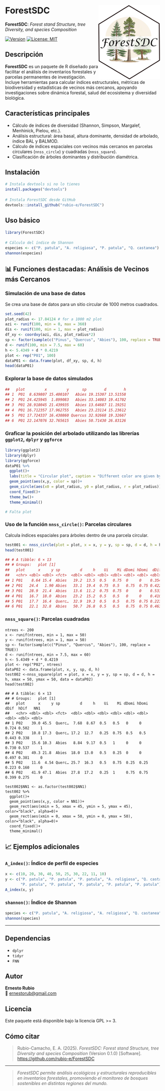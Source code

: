 # ForestSDC  <a href='https://github.com/rubio-e/ForestSDC'><img src='man/figures/LOGO_FORESTSDC.png' align="right" width="200" /></a>

**ForestSDC**: *Forest stand Structure, tree Diversity, and species Composition*
<!-- badges: start -->
[![Version](https://img.shields.io/badge/version-0.1.0-blue.svg)](https://github.com/rubio-e/ForestSDC)
[![License: MIT](https://img.shields.io/badge/license-MIT-blue.svg)](./LICENSE.md)
<!-- badges: end -->

## Descripción

**ForestSDC** es un paquete de R diseñado para facilitar el análisis de inventarios forestales y parcelas permanentes de investigación. Incluye herramientas para calcular índices estructurales, métricas de biodiversidad y estadísticas de vecinos más cercanos, apoyando investigaciones sobre dinámica forestal, salud del ecosistema y diversidad biológica.

## Características principales

- Cálculo de índices de diversidad (Shannon, Simpson, Margalef, Menhinick, Pielou, etc.).
- Análisis estructural: área basal, altura dominante, densidad de arbolado, índice BAL y BALMOD.
- Cálculo de índices espaciales con vecinos más cercanos en parcelas circulares (`nnss_circle`) y cuadradas (`nnss_square`).
- Clasificación de árboles dominantes y distribución diamétrica.

## Instalación

```r
# Instala devtools si no lo tienes
install.packages("devtools")

# Instala ForestSDC desde GitHub
devtools::install_github("rubio-e/ForestSDC")
```

## Uso básico

```r
library(ForestSDC)

# Cálculo del índice de Shannon
especies <- c("P. patula", "A. religiosa", "P. patula", "Q. castanea")
shannon(especies)
```

## 📊 Funciones destacadas: Análisis de Vecinos más Cercanos

### Simulación de una base de datos

Se crea una base de datos para un sitio circular de 1000 metros cuadrados.

```r
set.seed(42)
plot_radius <- 17.84124 # for a 1000 m2 plot
azi <- runif(100, min = 0, max = 360)
dis <- runif(100, min = 1, max = plot_radius)
df_xy <- coordxy(azi, dis, plot_radius*2)
sp <- factor(sample(c("Pinus", "Quercus", "Abies"), 100, replace = TRUE))
d <- runif(100, min = 7.5, max = 60)
h <- 5.4349 + d * 0.4219
plot <- rep("P01", 100)
dataP01 <- data.frame(plot, df_xy, sp, d, h)
head(dataP01)
```
### Explorar la base de datos simulados
```r
##   plot         x         y      sp        d        h
## 1  P01  8.639807 15.400107   Abies 19.15307 13.51558
## 2  P01 24.425945  1.899083   Abies 33.14083 19.41702
## 3  P01 28.918045 21.439935   Abies 13.64687 11.19251
## 4  P01 16.712357 17.962755   Abies 23.23114 15.23612
## 5  P01 17.724337 16.430860 Quercus 32.92668 19.32667
## 6  P01 22.147076 32.765615   Abies 50.71430 26.83126
```

### Graficar la posición del arbolado utilizando las librerías `ggplot2`, `dplyr` y `ggforce`
```r
library(ggplot2)
library(dplyr)
library(ggforce)
dataP01 %>%
  ggplot()+
  labs(title = "Circular plot", caption = "Different color are given by the species")+
  geom_point(aes(x,y, color = sp))+
  geom_circle(aes(x0 = plot_radius, y0 = plot_radius, r = plot_radius)) +
  coord_fixed()+
  theme_bw()+
  theme_minimal()
```

```r
# Falta plot
```
### Uso de la función `nnss_circle()`: Parcelas circulares

Calcula índices espaciales para árboles dentro de una parcela circular.

```r
test001 <- nnss_circle(plot = plot, x = x, y = y, sp = sp, d = d, h = h, r = plot_radius, data = dataP01)
head(test001)
```

```r
## # A tibble: 6 × 13
## # Groups:   plot [1]
##   plot      x     y sp         d     h    Ui    Mi dDomi hDomi  dDif  hDif   NN1
##   <chr> <dbl> <dbl> <fct>  <dbl> <dbl> <dbl> <dbl> <dbl> <dbl> <dbl> <dbl> <dbl>
## 1 P01    8.64 15.4  Abies   19.2  13.5  0.5   0.75  0     0    0.354 0.261     1
## 2 P01   24.4   1.90 Abies   33.1  19.4  0.75  0.5   0.75  0.75 0.422 0.306     0
## 3 P01   28.9  21.4  Abies   13.6  11.2  0.75  0.75  0     0    0.533 0.393     0
## 4 P01   16.7  18.0  Abies   23.2  15.2  0.5   0.5   0     0    0.410 0.317     1
## 5 P01   17.7  16.4  Querc…  32.9  19.3  0.5   0.5   0.75  0.75 0.223 0.169     1
## 6 P01   22.1  32.8  Abies   50.7  26.8  0.5   0.5   0.75  0.75 0.463 0.369     0
```

### `nnss_square()`: Parcelas cuadradas
```{r}
ntrees <- 200
x <- runif(ntrees, min = 1, max = 50)
y <- runif(ntrees, min = 1, max = 50)
sp <- factor(sample(c("Pinus", "Quercus", "Abies"), 100, replace = TRUE))
d <- runif(ntrees, min = 7.5, max = 60)
h <- 5.4349 + d * 0.4219
plot <- rep("P02", ntrees)
dataP02 <- data.frame(plot, x, y, sp, d, h)
test002 <-nnss_square(plot = plot, x = x, y = y, sp = sp, d = d, h = h, xmax = 50, ymax = 50, data = dataP02)
head(test002)
```
```{r}
## # A tibble: 6 × 13
## # Groups:   plot [1]
##   plot      x     y sp         d     h    Ui    Mi dDomi hDomi  dDif  hDif   NN1
##   <chr> <dbl> <dbl> <fct>  <dbl> <dbl> <dbl> <dbl> <dbl> <dbl> <dbl> <dbl> <dbl>
## 1 P02    39.0 45.5  Querc…  7.68  8.67  0.5   0.5   0     0    0.724 0.502     1
## 2 P02    10.8 17.3  Querc… 17.2  12.7   0.25  0.75  0.5   0.5  0.443 0.338     1
## 3 P02    15.6 10.3  Abies   8.84  9.17  0.5   1     0     0    0.730 0.537     1
## 4 P02    49.3 21.8  Abies  18.0  13.0   0.5   0.25  0     0    0.497 0.381     0
## 5 P02    11.6  4.54 Querc… 25.7  16.3   0.5   0.75  0.25  0.25 0.223 0.160     0
## 6 P02    41.9 47.1  Abies  27.8  17.2   0.25  1     0.75  0.75 0.399 0.275     0
```

```{r}
test002$NN1 <- as.factor(test002$NN1)
test002 %>%
  ggplot()+
  geom_point(aes(x,y, color = NN1))+
  geom_rect(aes(xmin = 5, xmax = 45, ymin = 5, ymax = 45), color="black", alpha=0)+
  geom_rect(aes(xmin = 0, xmax = 50, ymin = 0, ymax = 50), color="black", alpha=0)+
  coord_fixed()+
  theme_minimal()
```

## 📈 Ejemplos adicionales

### `A_index()`: Índice de perfil de especies

```r
x <- c(10, 20, 30, 40, 50, 25, 30, 22, 11, 10)
y <- c("P. patula", "P. patula", "P. patula", "A. religiosa", "Q. castanea",
       "P. patula", "P. patula", "P. patula", "P. patula", "P. patula")
A_index(x, y)
```

### `shannon()`: Índice de Shannon

```r
species <- c("P. patula", "A. religiosa", "A. religiosa", "Q. castanea", "P. patula")
shannon(species)
```

---

## Dependencias

- `dplyr`
- `tidyr`
- `FNN`

## Autor

**Ernesto Rubio**  
📧 ernestorub@gmail.com

## Licencia

Este paquete está disponible bajo la licencia GPL >= 3.

## Cómo citar

> Rubio-Camacho, E. A. (2025). *ForestSDC: Forest stand Structure, tree Diversity and species Composition* (Version 0.1.0) [Software]. https://github.com/rubio-e/ForestSDC

---

> *ForestSDC permite análisis ecológicos y estructurales reproducibles en inventarios forestales, promoviendo el monitoreo de bosques sostenibles en distintas regiones del mundo.*
